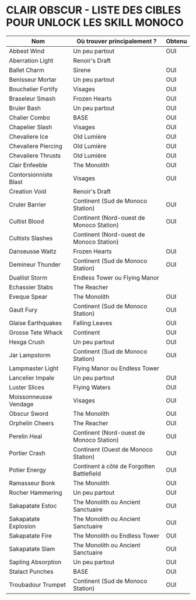 # CLAIR OBSCUR - LISTE DES CIBLES POUR UNLOCK LES SKILL MONOCO

Nom | Où trouver principalement ? | Obtenu
-|-|-
Abbest Wind | Un peu partout | OUI
Aberration Light | Renoir's Draft |
Ballet Charm | Sirene | OUI
Benisseur Mortar | Un peu partout | OUI
Bouchelier Fortify | Visages | OUI
Braseleur Smash | Frozen Hearts | OUI
Bruler Bash | Un peu partout | OUI
Chalier Combo | BASE | OUI
Chapelier Slash | Visages | OUI
Chevaliere Ice | Old Lumière | OUI
Chevaliere Piercing | Old Lumière | OUI
Chevaliere Thrusts | Old Lumière | OUI
Clair Enfeeble | The Monolith | OUI
Contorsionniste Blast | Visages | OUI
Creation Void | Renoir's Draft |
Cruler Barrier | Continent (Sud de Monoco Station) | OUI
Cultist Blood | Continent (Nord-ouest de Monoco Station) | OUI
Cultists Slashes | Continent (Nord-ouest de Monoco Station) |
Danseusse Waltz | Frozen Hearts | OUI
Demineur Thunder | Continent (Sud de Monoco Station) | OUI
Duallist Storm | Endless Tower ou Flying Manor |
Echassier Stabs | The Reacher |
Eveque Spear | The Monolith | OUI
Gault Fury | Continent (Sud de Monoco Station) | OUI
Glaise Earthquakes | Falling Leaves | OUI
Grosse Tete Whack | Continent | OUI
Hexga Crush | Un peu partout | OUI
Jar Lampstorm | Continent (Sud de Monoco Station) | OUI
Lampmaster Light | Flying Manor ou Endless Tower |
Lancelier Impale | Un peu partout | OUI
Luster Slices | Flying Waters | OUI
Moissonneusse Vendage | Visages | OUI
Obscur Sword | The Monolith | OUI
Orphelin Cheers | The Reacher | OUI
Perelin Heal | Continent (Nord-ouest de Monoco Station) | OUI
Portier Crash | Continent (Ouest de Monoco Station) | OUI
Potier Energy | Continent à côté de Forgotten Battlefield | OUI
Ramasseur Bonk | The Monolith | OUI
Rocher Hammering | Un peu partout | OUI
Sakapatate Estoc | The Monolith ou Ancient Sanctuaire | OUI
Sakapatate Explosion | The Monolith ou Ancient Sanctuaire | OUI
Sakapatate Fire | The Monolith ou Endless Tower | OUI
Sakapatate Slam | The Monolith ou Ancient Sanctuaire | OUI
Sapling Absorption | Un peu partout | OUI
Stalact Punches | BASE | OUI
Troubadour Trumpet | Continent (Sud de Monoco Station) | OUI
